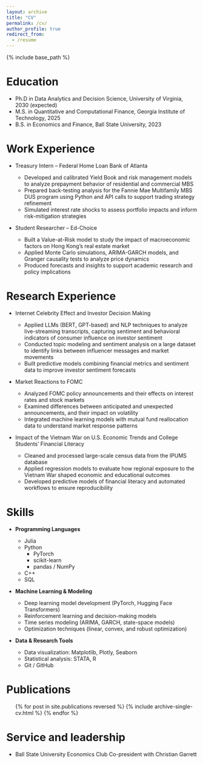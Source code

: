 ```yaml
---
layout: archive
title: "CV"
permalink: /cv/
author_profile: true
redirect_from:
  - /resume
---
```


{% include base_path %}

Education
======
* Ph.D in Data Analytics and Decision Science, University of Virginia, 2030 (expected)
* M.S. in Quantitative and Computational Finance, Georgia Institute of Technology, 2025
* B.S. in Economics and Finance, Ball State University, 2023

Work Experience
======

* Treasury Intern – Federal Home Loan Bank of Atlanta  
  * Developed and calibrated Yield Book and risk management models to analyze prepayment behavior of residential and commercial MBS  
  * Prepared back-testing analysis for the Fannie Mae Multifamily MBS DUS program using Python and API calls to support trading strategy refinement  
  * Simulated interest rate shocks to assess portfolio impacts and inform risk-mitigation strategies  

* Student Researcher – Ed-Choice  
  * Built a Value-at-Risk model to study the impact of macroeconomic factors on Hong Kong’s real estate market  
  * Applied Monte Carlo simulations, ARIMA-GARCH models, and Granger causality tests to analyze price dynamics  
  * Produced forecasts and insights to support academic research and policy implications


Research Experience
======

* Internet Celebrity Effect and Investor Decision Making  
  * Applied LLMs (BERT, GPT-based) and NLP techniques to analyze live-streaming transcripts, capturing sentiment and behavioral indicators of consumer influence on investor sentiment  
  * Conducted topic modeling and sentiment analysis on a large dataset to identify links between influencer messages and market movements  
  * Built predictive models combining financial metrics and sentiment data to improve investor sentiment forecasts  

* Market Reactions to FOMC  
  * Analyzed FOMC policy announcements and their effects on interest rates and stock markets  
  * Examined differences between anticipated and unexpected announcements, and their impact on volatility  
  * Integrated machine learning models with mutual fund reallocation data to understand market response patterns  

* Impact of the Vietnam War on U.S. Economic Trends and College Students’ Financial Literacy  
  * Cleaned and processed large-scale census data from the IPUMS database  
  * Applied regression models to evaluate how regional exposure to the Vietnam War shaped economic and educational outcomes  
  * Developed predictive models of financial literacy and automated workflows to ensure reproducibility



  
Skills
======

* **Programming Languages**  
  * Julia  
  * Python  
    * PyTorch  
    * scikit-learn  
    * pandas / NumPy  
  * C++  
  * SQL  

* **Machine Learning & Modeling**  
  * Deep learning model development (PyTorch, Hugging Face Transformers)  
  * Reinforcement learning and decision-making models  
  * Time series modeling (ARIMA, GARCH, state-space models)  
  * Optimization techniques (linear, convex, and robust optimization)  

* **Data & Research Tools**  
  * Data visualization: Matplotlib, Plotly, Seaborn  
  * Statistical analysis: STATA, R  
  * Git / GitHub


Publications
======
  <ul>{% for post in site.publications reversed %}
    {% include archive-single-cv.html %}
  {% endfor %}</ul>
  
  
Service and leadership
======
* Ball State University Economics Club Co-president with Christian Garrett
